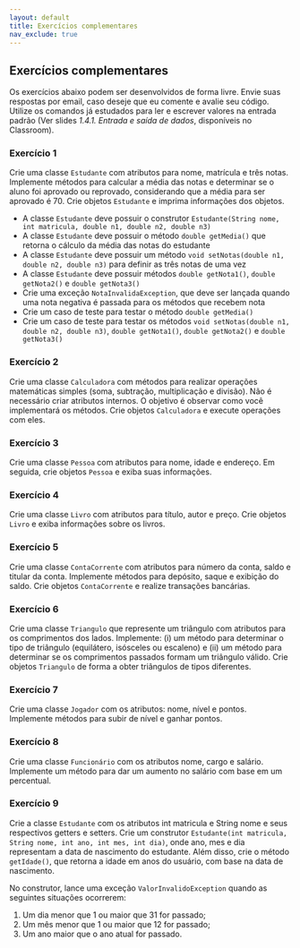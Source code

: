 ```yaml
---
layout: default
title: Exercícios complementares
nav_exclude: true
---
```


## Exercícios complementares

Os exercícios abaixo podem ser desenvolvidos de forma livre. Envie suas respostas por email, caso deseje que eu comente e avalie seu código. Utilize os comandos já estudados para ler e escrever valores na entrada padrão (Ver slides _1.4.1. Entrada e saída de dados_, disponíveis no Classroom).

### Exercício 1

Crie uma classe `Estudante` com atributos para nome, matrícula e três notas. Implemente métodos para calcular a média das notas e determinar se o aluno foi aprovado ou reprovado, considerando que a média para ser aprovado é 70. Crie objetos `Estudante` e imprima informações dos objetos.

- A classe `Estudante` deve possuir o construtor `Estudante(String nome, int matricula, double n1, double n2, double n3)`
- A classe `Estudante` deve possuir o método `double getMedia()` que retorna o cálculo da média das notas do estudante
- A classe `Estudante` deve possuir um método `void setNotas(double n1, double n2, double n3)` para definir as três notas de uma vez
- A classe `Estudante` deve possuir métodos `double getNota1()`, `double getNota2()` e `double getNota3()`
- Crie uma exceção `NotaInvalidaException`, que deve ser lançada quando uma nota negativa é passada para os métodos que recebem nota
- Crie um caso de teste para testar o método `double getMedia()`
- Crie um caso de teste para testar os métodos `void setNotas(double n1, double n2, double n3)`, `double getNota1()`, `double getNota2()` e `double getNota3()`

### Exercício 2

Crie uma classe `Calculadora` com métodos para realizar operações matemáticas simples (soma, subtração, multiplicação e divisão). Não é necessário criar atributos internos. O objetivo é observar como você implementará os métodos. Crie objetos `Calculadora` e execute operações com eles.

### Exercício 3

Crie uma classe `Pessoa` com atributos para nome, idade e endereço. Em seguida, crie objetos `Pessoa` e exiba suas informações.

### Exercício 4

Crie uma classe `Livro` com atributos para título, autor e preço. Crie objetos `Livro` e exiba informações sobre os livros.

### Exercício 5

Crie uma classe `ContaCorrente` com atributos para número da conta, saldo e titular da conta. Implemente métodos para depósito, saque e exibição do saldo. Crie objetos `ContaCorrente` e realize transações bancárias.

### Exercício 6

Crie uma classe `Triangulo` que represente um triângulo com atributos para os comprimentos dos lados. Implemente: (i) um método para determinar o tipo de triângulo (equilátero, isósceles ou escaleno) e (ii) um método para determinar se os comprimentos passados formam um triângulo válido. Crie objetos `Triangulo` de forma a obter triângulos de tipos diferentes.

### Exercício 7

Crie uma classe `Jogador` com os atributos: nome, nível e pontos. Implemente métodos para subir de nível e ganhar pontos.

### Exercício 8

Crie uma classe `Funcionário` com os atributos nome, cargo e salário. Implemente um método para dar um aumento no salário com base em um percentual.

### Exercício 9

Crie a classe `Estudante` com os atributos int matricula e String nome e seus respectivos getters e setters. Crie um construtor `Estudante(int matricula, String nome, int ano, int mes, int dia)`, onde ano, mes e dia representam a data de nascimento do estudante. Além disso, crie o método `getIdade()`, que retorna a idade em anos do usuário, com base na data de nascimento.

No construtor, lance uma exceção `ValorInvalidoException` quando as seguintes situações ocorrerem:

1. Um dia menor que 1 ou maior que 31 for passado;
2. Um mês menor que 1 ou maior que 12 for passado;
3. Um ano maior que o ano atual for passado.
